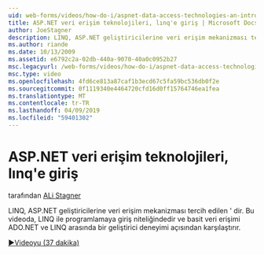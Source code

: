 ```yaml
---
uid: web-forms/videos/how-do-i/aspnet-data-access-technologies-an-introduction-to-linq
title: ASP.NET veri erişim teknolojileri, lınq'e giriş | Microsoft Docs
author: JoeStagner
description: LINQ, ASP.NET geliştiricilerine veri erişim mekanizması tercih edilen ' dir. Bu videoda, LINQ ile programlamaya giriş niteliğindedir ve basit veri erişimi betwee karşılaştırır...
ms.author: riande
ms.date: 10/13/2009
ms.assetid: e6792c2a-02db-440a-9070-40a0c0952b27
msc.legacyurl: /web-forms/videos/how-do-i/aspnet-data-access-technologies-an-introduction-to-linq
msc.type: video
ms.openlocfilehash: 4fd6ce813a87caf1b3ecd67c5fa59bc536db0f2e
ms.sourcegitcommit: 0f1119340e4464720cfd16d0ff15764746ea1fea
ms.translationtype: MT
ms.contentlocale: tr-TR
ms.lasthandoff: 04/09/2019
ms.locfileid: "59401302"
---
```

# <a name="aspnet-data-access-technologies-an-introduction-to-linq"></a>ASP.NET veri erişim teknolojileri, lınq'e giriş

tarafından [ALi Stagner](https://github.com/JoeStagner)

LINQ, ASP.NET geliştiricilerine veri erişim mekanizması tercih edilen ' dir. Bu videoda, LINQ ile programlamaya giriş niteliğindedir ve basit veri erişimi ADO.NET ve LINQ arasında bir geliştirici deneyimi açısından karşılaştırır.

[&#9654;Videoyu (37 dakika)](https://channel9.msdn.com/Blogs/ASP-NET-Site-Videos/aspnet-data-access-technologies-an-introduction-to-linq)
